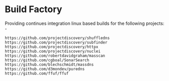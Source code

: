 # Build Factory

Providing continues integration linux based builds for the following projects: -

```
https://github.com/projectdiscovery/shuffledns
https://github.com/projectdiscovery/subfinder
https://github.com/projectdiscovery/httpx
https://github.com/projectdiscovery/nuclei
https://github.com/robertdavidgraham/masscan
https://github.com/cgboal/SonarSearch
https://github.com/blechschmidt/massdns
https://github.com/d3mondev/puredns
https://github.com/ffuf/ffuf
```